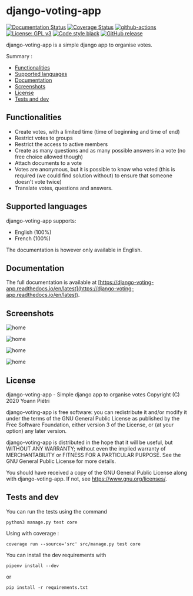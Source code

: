 # django-voting-app

[![Documentation Status](https://readthedocs.org/projects/django-voting-app/badge/?version=latest)](https://django-voting-app.readthedocs.io/en/latest/?badge=latest)
[![Coverage Status](https://coveralls.io/repos/github/nanoy42/django-voting-app/badge.svg?branch=main)](https://coveralls.io/github/nanoy42/django-voting-app?branch=main)
[![github-actions](https://github.com/nanoy42/django-voting-app/workflows/Django%20CI/badge.svg)](https://github.com/nanoy42/django-voting-app/workflows/Django%20CI)
[![License: GPL v3](https://img.shields.io/badge/License-GPLv3-blue.svg)](https://www.gnu.org/licenses/gpl-3.0)
[![Code style black](https://img.shields.io/badge/code%20style-black-000000.svg)]("https://github.com/psf/black)
[![GitHub release](https://img.shields.io/github/release/nanoy42/django-voting-app.svg)](https://github.com/nanoy42/django-voting-app/releases/)

django-voting-app is a simple django app to organise votes.

Summary :

 * [Functionalities](#functionalities)
 * [Supported languages](#supported-languages)
 * [Documentation](#documentation)
 * [Screenshots](#screenshots)
 * [License](#license)
 * [Tests and dev](#tests-and-dev)

## Functionalities

 * Create votes, with a limited time (time of beginning and time of end)
 * Restrict votes to groups
 * Restrict the access to active members
 * Create as many questions and as many possible answers in a vote (no free choice allowed though)
 * Attach documents to a vote
 * Votes are anonymous, but it is possible to know who voted (this is required (we could find solution without) to ensure that someone doesn't vote twice)
 * Translate votes, questions and answers.

## Supported languages

django-voting-app supports:

 * English (100%)
 * French (100%)

The documentation is however only available in English.

## Documentation

The full documentation is available at [https://django-voting-app.readthedocs.io/en/latest](https://django-voting-app.readthedocs.io/en/latest).

## Screenshots

![home](https://github.com/nanoy42/django-voting-app/raw/main/res/screenshots/home.png "Home page")

![home](https://github.com/nanoy42/django-voting-app/raw/main/res/screenshots/votes-index.png "Votes index")

![home](https://github.com/nanoy42/django-voting-app/raw/main/res/screenshots/vote.png "Vote")

![home](https://github.com/nanoy42/django-voting-app/raw/main/res/screenshots/results.png "Results")

## License

django-voting-app - Simple django app to organise votes
Copyright (C) 2020 Yoann Piétri

django-voting-app is free software: you can redistribute it and/or modify
it under the terms of the GNU General Public License as published by
the Free Software Foundation, either version 3 of the License, or
(at your option) any later version.

django-voting-app is distributed in the hope that it will be useful,
but WITHOUT ANY WARRANTY; without even the implied warranty of
MERCHANTABILITY or FITNESS FOR A PARTICULAR PURPOSE.  See the
GNU General Public License for more details.

You should have received a copy of the GNU General Public License
along with django-voting-app. If not, see <https://www.gnu.org/licenses/>.

## Tests and dev

You can run the tests using the command 

```
python3 manage.py test core
```

Using with coverage : 

```
coverage run --source='src' src/manage.py test core
```

You can install the dev requirements with 

```
pipenv install --dev
```

or 

```
pip install -r requirements.txt
```